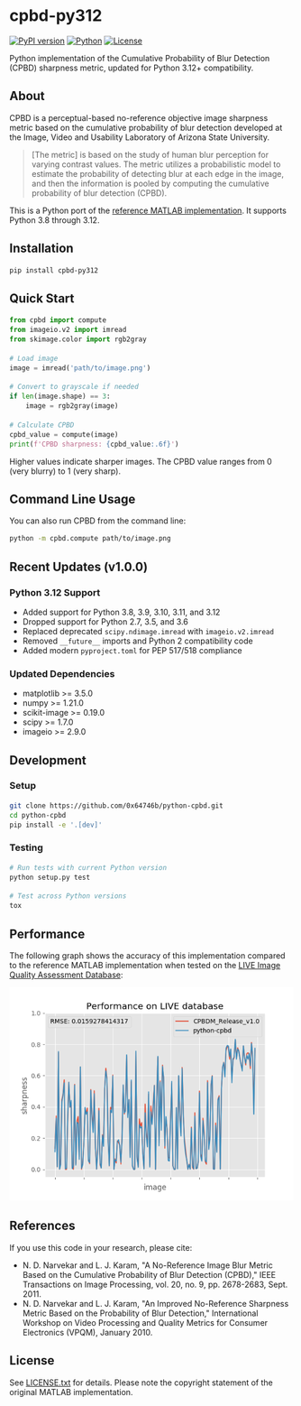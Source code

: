 # cpbd-py312

[![PyPI version](https://badge.fury.io/py/cpbd-py312.svg)](https://badge.fury.io/py/cpbd-py312)
[![Python](https://img.shields.io/pypi/pyversions/cpbd-py312.svg)](https://pypi.org/project/cpbd-py312/)
[![License](https://img.shields.io/badge/License-Proprietary-red.svg)](LICENSE.txt)

Python implementation of the Cumulative Probability of Blur Detection (CPBD) sharpness metric, updated for Python 3.12+ compatibility.

## About

CPBD is a perceptual-based no-reference objective image sharpness metric based on the cumulative probability of blur detection developed at the Image, Video and Usability Laboratory of Arizona State University.

> [The metric] is based on the study of human blur perception for varying contrast values. The metric utilizes a probabilistic model to estimate the probability of detecting blur at each edge in the image, and then the information is pooled by computing the cumulative probability of blur detection (CPBD).

This is a Python port of the [reference MATLAB implementation](http://lina.faculty.asu.edu/Software/CPBDM/CPBDM_Release_v1.0.zip). It supports Python 3.8 through 3.12.

## Installation

```bash
pip install cpbd-py312
```

## Quick Start

```python
from cpbd import compute
from imageio.v2 import imread
from skimage.color import rgb2gray

# Load image
image = imread('path/to/image.png')

# Convert to grayscale if needed
if len(image.shape) == 3:
    image = rgb2gray(image)

# Calculate CPBD
cpbd_value = compute(image)
print(f'CPBD sharpness: {cpbd_value:.6f}')
```

Higher values indicate sharper images. The CPBD value ranges from 0 (very blurry) to 1 (very sharp).

## Command Line Usage

You can also run CPBD from the command line:

```bash
python -m cpbd.compute path/to/image.png
```

## Recent Updates (v1.0.0)

### Python 3.12 Support
- Added support for Python 3.8, 3.9, 3.10, 3.11, and 3.12
- Dropped support for Python 2.7, 3.5, and 3.6
- Replaced deprecated `scipy.ndimage.imread` with `imageio.v2.imread`
- Removed `__future__` imports and Python 2 compatibility code
- Added modern `pyproject.toml` for PEP 517/518 compliance

### Updated Dependencies
- matplotlib >= 3.5.0
- numpy >= 1.21.0  
- scikit-image >= 0.19.0
- scipy >= 1.7.0
- imageio >= 2.9.0

## Development

### Setup

```bash
git clone https://github.com/0x64746b/python-cpbd.git
cd python-cpbd
pip install -e '.[dev]'
```

### Testing

```bash
# Run tests with current Python version
python setup.py test

# Test across Python versions  
tox
```

## Performance

The following graph shows the accuracy of this implementation compared to the reference MATLAB implementation when tested on the [LIVE Image Quality Assessment Database](http://live.ece.utexas.edu/research/quality/subjective.htm):

![Performance on LIVE database](https://raw.githubusercontent.com/0x64746b/python-cpbd/master/tests/data/performance_LIVE.png)

## References

If you use this code in your research, please cite:

- N. D. Narvekar and L. J. Karam, "A No-Reference Image Blur Metric Based on the Cumulative Probability of Blur Detection (CPBD)," IEEE Transactions on Image Processing, vol. 20, no. 9, pp. 2678-2683, Sept. 2011.
- N. D. Narvekar and L. J. Karam, "An Improved No-Reference Sharpness Metric Based on the Probability of Blur Detection," International Workshop on Video Processing and Quality Metrics for Consumer Electronics (VPQM), January 2010.

## License

See [LICENSE.txt](LICENSE.txt) for details. Please note the copyright statement of the original MATLAB implementation.